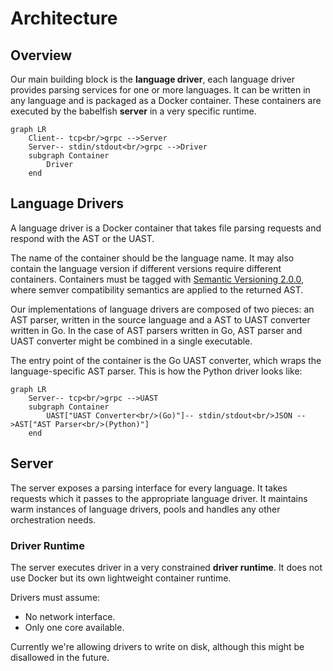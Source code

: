 
# Architecture

## Overview

Our main building block is the **language driver**, each language driver provides
parsing services for one or more languages. It can be written in any language and
is packaged as a Docker container. These containers are executed by the babelfish
**server** in a very specific runtime.

```mermaid
graph LR
    Client-- tcp<br/>grpc -->Server
    Server-- stdin/stdout<br/>grpc -->Driver
    subgraph Container
        Driver
    end
```

## Language Drivers

A language driver is a Docker container that takes file parsing requests and
respond with the AST or the UAST.

The name of the container should be the language name. It may also contain the
language version if different versions require different containers. Containers
must be tagged with [Semantic Versioning 2.0.0](http://semver.org/), where
semver compatibility semantics are applied to the returned AST.

Our implementations of language drivers are composed of two pieces: an AST parser,
written in the source language and a AST to UAST converter written in Go. In the
case of AST parsers written in Go, AST parser and UAST converter might be
combined in a single executable.

The entry point of the container is the Go UAST converter, which wraps the
language-specific AST parser. This is how the Python driver looks like:

```mermaid
graph LR
    Server-- tcp<br/>grpc -->UAST
    subgraph Container
        UAST["UAST Converter<br/>(Go)"]-- stdin/stdout<br/>JSON -->AST["AST Parser<br/>(Python)"]
    end
```

## Server

The server exposes a parsing interface for every language. It takes requests
which it passes to the appropriate language driver. It maintains warm instances
of language drivers, pools and handles any other orchestration needs.

### Driver Runtime

The server executes driver in a very constrained **driver runtime**. It does not
use Docker but its own lightweight container runtime.

Drivers must assume:

* No network interface.
* Only one core available.

Currently we're allowing drivers to write on disk, although this might be
disallowed in the future.
